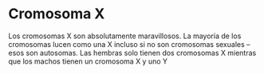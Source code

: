 # Cromosoma X

Los cromosomas X son absolutamente maravillosos. La mayoría de los cromosomas
lucen como una X incluso si no son cromosomas sexuales – esos son autosomas. Las
hembras solo tienen dos cromosomas X mientras que los machos tienen un cromosoma
X y uno Y

